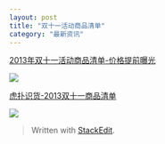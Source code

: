 ```yaml
---
layout: post
title: "双十一活动商品清单"
category: "最新资讯"
---
```


[2013年双十一活动商品清单-价格提前曝光](http://pan.baidu.com/s/1FwOJY) 

![](http://cdn7.staztic.com/app/a/3224/3224058/comebdollartaoshuangshiyi-7-8-s-307x512.jpg)

[虎扑识货-2013双十一商品清单](http://pan.baidu.com/s/1ADi9n)

![](http://www.epweike.com/data/uploads/2013/10/30/985248745270ba144c881.jpg)


> Written with [StackEdit](https://stackedit.io/).
